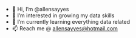 - 👋 Hi, I’m @allensayyes
- 👀 I’m interested in growing my data skills
- 🌱 I’m currently learning everything data related
- 📫 Reach me @ allensayyes@hotmail.com

<!---
allensayyes/allensayyes is a ✨ special ✨ repository because its `README.md` (this file) appears on your GitHub profile.
You can click the Preview link to take a look at your changes.
--->
